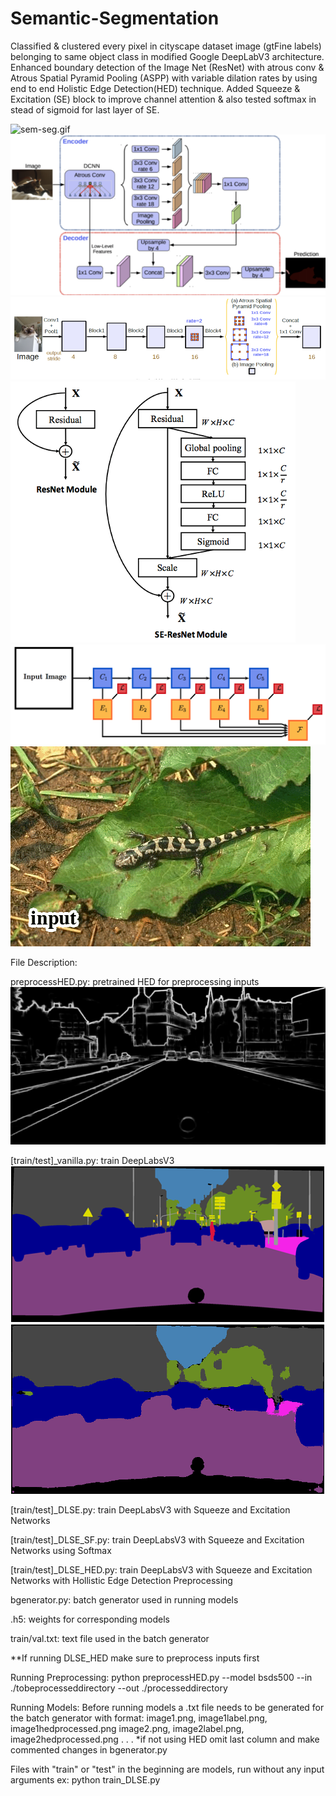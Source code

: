 # Semantic-Segmentation
Classified &amp; clustered every pixel in cityscape dataset image (gtFine labels) belonging to same object class in modified Google DeepLabV3 architecture. Enhanced boundary detection of the Image Net (ResNet) with atrous conv &amp; Atrous Spatial Pyramid Pooling (ASPP) with variable dilation rates by using end to end Holistic Edge Detection(HED) technique. Added Squeeze &amp; Excitation (SE) block to improve channel attention &amp; also tested softmax in stead of sigmoid for last layer of SE.

![sem-seg.gif](https://github.com/SatishKumarAnbalagan/Semantic-Segmentation/blob/master/results/sem_seg.gif)
![DeepLabV3_en-de_arch.jpg](https://github.com/SatishKumarAnbalagan/Semantic-Segmentation/blob/master/results/DeepLabV3_en-de_arch.jpg)
![ASPP.jpg](https://github.com/SatishKumarAnbalagan/Semantic-Segmentation/blob/master/results/ASPP.jpg)
![SE.jpg](https://github.com/SatishKumarAnbalagan/Semantic-Segmentation/blob/master/results/SE.jpg)
![HED1.png](https://github.com/SatishKumarAnbalagan/Semantic-Segmentation/blob/master/results/HED1.png)
![comparison.gif](https://github.com/SatishKumarAnbalagan/Semantic-Segmentation/blob/master/results/comparison.gif)

File Description:

preprocessHED.py: pretrained HED for preprocessing inputs
![aachen_000001_000019_leftImg8bit_boundary.png](https://github.com/SatishKumarAnbalagan/Semantic-Segmentation/blob/master/results/aachen_000001_000019_leftImg8bit_boundary.png)

[train/test]_vanilla.py: train DeepLabsV3
![V1.jpg](https://github.com/SatishKumarAnbalagan/Semantic-Segmentation/blob/master/results/V1.jpg)
![V2.jpg](https://github.com/SatishKumarAnbalagan/Semantic-Segmentation/blob/master/results/V2.jpg)

[train/test]_DLSE.py: train DeepLabsV3 with Squeeze and Excitation Networks

[train/test]_DLSE_SF.py: train DeepLabsV3 with Squeeze and Excitation Networks using Softmax

[train/test]_DLSE_HED.py: train DeepLabsV3 with Squeeze and Excitation Networks with Hollistic Edge Detection Preprocessing

bgenerator.py: batch generator used in running models

.h5: weights for corresponding models

train/val.txt: text file used in the batch generator 

**If running DLSE_HED make sure to preprocess inputs first

Running Preprocessing:
python preprocessHED.py --model bsds500 --in ./tobeprocesseddirectory --out ./processeddirectory


Running Models:
Before running models a .txt file needs to be generated for the batch generator with format:
image1.png, image1label.png, image1hedprocessed.png
image2.png, image2label.png, image2hedprocessed.png
.
.
.
*if not using HED omit last column and make commented changes in bgenerator.py

Files with "train" or "test" in the beginning are models, run without any input arguments 
ex: python train_DLSE.py


